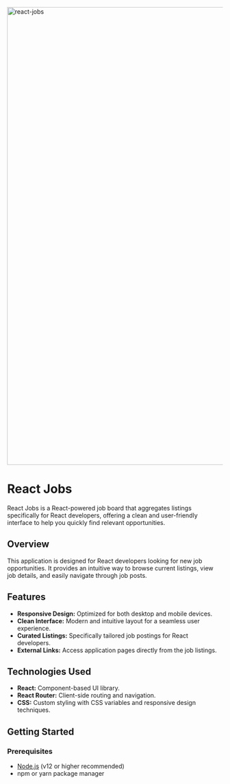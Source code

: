 <img width="1066" alt="react-jobs" src="https://github.com/user-attachments/assets/2f7cd056-2f26-4793-970c-b3c0fbf0ed51" />

# React Jobs

React Jobs is a React-powered job board that aggregates listings specifically for React developers, offering a clean and user-friendly interface to help you quickly find relevant opportunities.

## Overview

This application is designed for React developers looking for new job opportunities. It provides an intuitive way to browse current listings, view job details, and easily navigate through job posts.

## Features

- **Responsive Design:** Optimized for both desktop and mobile devices.
- **Clean Interface:** Modern and intuitive layout for a seamless user experience.
- **Curated Listings:** Specifically tailored job postings for React developers.
- **External Links:** Access application pages directly from the job listings.

## Technologies Used

- **React:** Component-based UI library.
- **React Router:** Client-side routing and navigation.
- **CSS:** Custom styling with CSS variables and responsive design techniques.

## Getting Started

### Prerequisites

- [Node.js](https://nodejs.org/) (v12 or higher recommended)
- npm or yarn package manager
